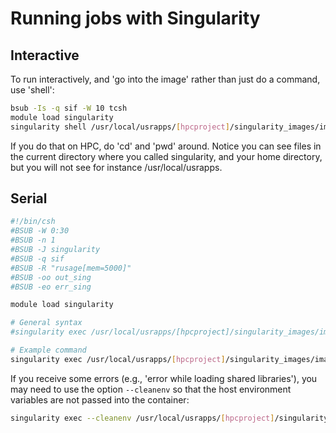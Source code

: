 # Running jobs with Singularity

## Interactive
To run interactively, and 'go into the image' rather than just do a command, use 'shell':
```bash
bsub -Is -q sif -W 10 tcsh
module load singularity
singularity shell /usr/local/usrapps/[hpcproject]/singularity_images/image.sif
```
If you do that on HPC, do 'cd' and 'pwd' around. Notice you can see files in the current directory where you called singularity, and your home directory, but you will not see for instance /usr/local/usrapps.

## Serial
```bash
#!/bin/csh
#BSUB -W 0:30
#BSUB -n 1
#BSUB -J singularity
#BSUB -q sif
#BSUB -R "rusage[mem=5000]"
#BSUB -oo out_sing
#BSUB -eo err_sing

module load singularity

# General syntax
#singularity exec /usr/local/usrapps/[hpcproject]/singularity_images/image.sif <command> <arg-1> <arg-2> ... <arg-N>

# Example command
singularity exec /usr/local/usrapps/[hpcproject]/singularity_images/image.sif python test.py
```

If you receive some errors (e.g., 'error while loading shared libraries'), you may need to use the option `--cleanenv` so that the host environment variables are not passed into the container:
 ```bash
 singularity exec --cleanenv /usr/local/usrapps/[hpcproject]/singularity_images/image.sif python test.py
 ```
